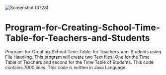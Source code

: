 ![Screenshot (3728)](https://user-images.githubusercontent.com/101797443/159099472-5495596d-cbf1-488e-9366-915e8773da6a.png)
# Program-for-Creating-School-Time-Table-for-Teachers-and-Students
Program-for-Creating-School-Time-Table-for-Teachers-and-Students using File Handling.
This program will create two Text files. 
One for the Time Table of Teachers and second for the Time Table of Students.
This code contains 7000 lines. This code is written in Java Language.

